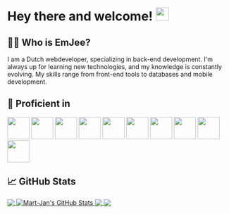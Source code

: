 # Hey there and welcome! <img src="https://raw.githubusercontent.com/EmJee1/EmJee1/master/wave.gif" width="30px">

## 👦🏻 Who is EmJee?
I am a Dutch webdeveloper, specializing in
back-end development. I'm always up for learning
new technologies, and my knowledge is constantly
evolving. My skills range from front-end tools to
databases and mobile development.

<!--
<a href="https://www.mart-jan.nl/">My website</a>
-->

## 🔧 Proficient in
<code><img height="50" src="https://www.vectorlogo.zone/logos/typescriptlang/typescriptlang-icon.svg"></code>
<code><img height="50" src="https://www.vectorlogo.zone/logos/nodejs/nodejs-icon.svg"></code>
<code><img height="50" src="https://www.vectorlogo.zone/logos/reactjs/reactjs-icon.svg"></code>
<code><img height="50" src="https://www.vectorlogo.zone/logos/vuejs/vuejs-icon.svg"></code>
<code><img height="50" src="https://www.vectorlogo.zone/logos/golang/golang-icon.svg"></code>
<code><img height="50" src="https://www.vectorlogo.zone/logos/google_cloud/google_cloud-icon.svg"></code>
<code><img height="50" src="https://www.vectorlogo.zone/logos/firebase/firebase-icon.svg"></code>
<code><img height="50" src="https://www.vectorlogo.zone/logos/mongodb/mongodb-icon.svg"></code>
<code><img height="50" src="https://www.vectorlogo.zone/logos/mysql/mysql-icon.svg"></code>
<code><img height="50" src="https://www.vectorlogo.zone/logos/docker/docker-icon.svg"></code>

## &#x1f4c8; GitHub Stats

<!--
If stats are broken, replace base-url with another host

List of hosts: https://github.com/PencilNavigator/readme-stats-URL/blob/main/URL.md
Original: https://github-readme-stats.vercel.app
Fallback: https://readme-stats.clckblog.space
-->

<a href="https://github.com/EmJee1">
  <img align="center" src="https://readme-stats.clckblog.space/api/top-langs/?username=EmJee1&title_color=ffffff&text_color=c9cacc&icon_color=2bbc8a&bg_color=1d1f21&langs_count=3" />
</a>
<a href="https://github.com/EmJee1">
  <img align="center" src="https://readme-stats.clckblog.space/api?username=EmJee1&show_icons=true&line_height=27&count_private=true&title_color=ffffff&text_color=c9cacc&icon_color=2bbc8a&bg_color=1d1f21" alt="Mart-Jan's GitHub Stats" />
</a>

<a href="https://github.com/EmJee1/harmony-station">
  <img align="center" src="https://readme-stats.clckblog.space/api/pin/?username=EmJee1&repo=harmony-station&title_color=ffffff&text_color=c9cacc&icon_color=2bbc8a&bg_color=1d1f21" />
</a>

<a href="https://github.com/EmJee1/setup-meteor">
  <img align="center" src="https://readme-stats.clckblog.space/api/pin/?username=EmJee1&repo=setup-meteor&title_color=ffffff&text_color=c9cacc&icon_color=2bbc8a&bg_color=1d1f21" />
</a>

<!-- links to social media icons -->

<!-- icons with padding -->

[1.1]: http://i.imgur.com/tXSoThF.png (twitter icon with padding)
[2.1]: http://i.imgur.com/0o48UoR.png (github icon with padding)

<!-- icons without padding -->

[1.2]: http://i.imgur.com/wWzX9uB.png (twitter icon without padding)
[2.2]: http://i.imgur.com/9I6NRUm.png (github icon without padding)
[3.2]: https://raw.githubusercontent.com/MartinHeinz/MartinHeinz/master/linkedin-3-16.png (LinkedIn icon without padding)


<!-- links to your social media accounts -->

[1]: https://twitter.com/EmJeeYT
[2]: https://github.com/EmJee1
[3]: https://www.linkedin.com/in/mart-jan-roeleveld/
